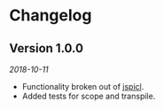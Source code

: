 # Changelog

## Version 1.0.0
*2018-10-11*
* Functionality broken out of [jspicl](https://github.com/AgronKabashi/jspicl).
* Added tests for scope and transpile.
